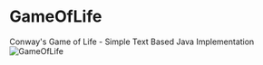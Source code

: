 # GameOfLife
Conway's Game of Life - Simple Text Based Java Implementation
![GameOfLife](https://user-images.githubusercontent.com/64993676/123083535-6c8aa680-d420-11eb-8c88-9cb489d071a2.png)
